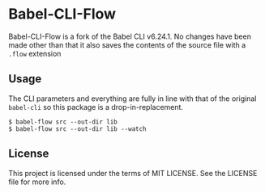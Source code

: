 # Babel-CLI-Flow

Babel-CLI-Flow is a fork of the Babel CLI v6.24.1. No changes have been made other than that it also saves the contents of the source file with a `.flow` extension

## Usage

The CLI parameters and everything are fully in line with that of the original `babel-cli` so this package is a drop-in-replacement.

```
$ babel-flow src --out-dir lib
$ babel-flow src --out-dir lib --watch
```

## License

This project is licensed under the terms of MIT LICENSE. See the LICENSE file for more info.
